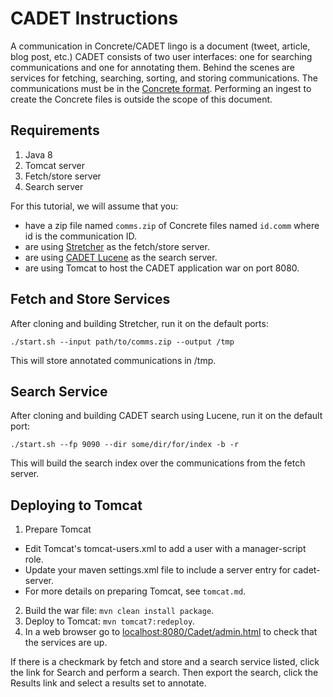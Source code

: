 CADET Instructions
=======================
A communication in Concrete/CADET lingo is a document (tweet, article, blog post, etc.)
CADET consists of two user interfaces: one for searching communications and one for annotating them.
Behind the scenes are services for fetching, searching, sorting, and storing communications.
The communications must be in the [Concrete format](http://hltcoe.github.io/concrete/).
Performing an ingest to create the Concrete files is outside the scope of this document.

Requirements
---------------
1. Java 8
2. Tomcat server
3. Fetch/store server
4. Search server

For this tutorial, we will assume that you:
 * have a zip file named `comms.zip` of Concrete files named `id.comm` where id is the communication ID.
 * are using [Stretcher](https://github.com/hltcoe/stretcher) as the fetch/store server.
 * are using [CADET Lucene](https://github.com/hltcoe/cadet-search-lucene) as the search server.
 * are using Tomcat to host the CADET application war on port 8080. 


Fetch and Store Services
-------------------------
After cloning and building Stretcher, run it on the default ports:
```
./start.sh --input path/to/comms.zip --output /tmp
```
This will store annotated communications in /tmp.


Search Service
-------------- 
After cloning and building CADET search using Lucene, run it on the default port:
```
./start.sh --fp 9090 --dir some/dir/for/index -b -r
```
This will build the search index over the communications from the fetch server.


Deploying to Tomcat
--------------------
1. Prepare Tomcat
 * Edit Tomcat's tomcat-users.xml to add a user with a manager-script role.
 * Update your maven settings.xml file to include a server entry for cadet-server.
 * For more details on preparing Tomcat, see `tomcat.md`.
2. Build the war file: `mvn clean install package`.
3. Deploy to Tomcat: `mvn tomcat7:redeploy`.
4. In a web browser go to [localhost:8080/Cadet/admin.html](http://localhost:8080/Cadet/admin.html) to check that the services are up.

If there is a checkmark by fetch and store and a search service listed, click the link for Search and perform a search.
Then export the search, click the Results link and select a results set to annotate.


